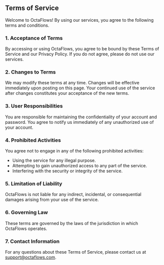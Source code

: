 ## Terms of Service

Welcome to OctaFlows! By using our services, you agree to the following terms and conditions.

### 1. Acceptance of Terms

By accessing or using OctaFlows, you agree to be bound by these Terms of Service and our Privacy Policy. If you do not agree, please do not use our services.

### 2. Changes to Terms

We may modify these terms at any time. Changes will be effective immediately upon posting on this page. Your continued use of the service after changes constitutes your acceptance of the new terms.

### 3. User Responsibilities

You are responsible for maintaining the confidentiality of your account and password. You agree to notify us immediately of any unauthorized use of your account.

### 4. Prohibited Activities

You agree not to engage in any of the following prohibited activities:

- Using the service for any illegal purpose.
- Attempting to gain unauthorized access to any part of the service.
- Interfering with the security or integrity of the service.

### 5. Limitation of Liability

OctaFlows is not liable for any indirect, incidental, or consequential damages arising from your use of the service.

### 6. Governing Law

These terms are governed by the laws of the jurisdiction in which OctaFlows operates.

### 7. Contact Information

For any questions about these Terms of Service, please contact us at support@octaflows.com.
